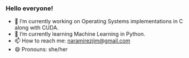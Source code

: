 ### Hello everyone!

- 🔭 I’m currently working on Operating Systems implementations in C along with CUDA.
- 🌱 I’m currently learning Machine Learning in Python.
- 📫 How to reach me: naramirezjim@gmail.com
- 😄 Pronouns: she/her

